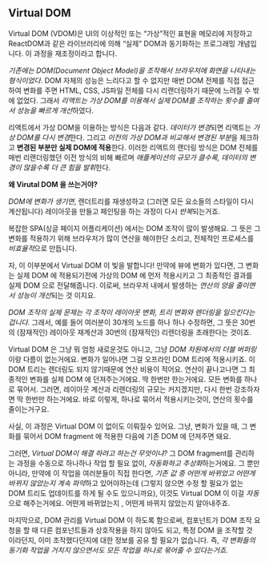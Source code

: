 ## Virtual DOM

Virtual DOM (VDOM)은 UI의 이상적인 또는 “가상”적인 표현을 메모리에 저장하고 ReactDOM과 같은 라이브러리에 의해 “실제” DOM과 동기화하는 프로그래밍 개념입니다. 이 과정을 재조정이라고 합니다.

<!-- 데이터 변경 -> 가상 DOM 리랜더링 -> 이전 가상 DOM과 비교 -> 변경된 부분 실제 DOM에 적용 -->

_기존에는 DOM(Document Object Model)을 조작해서 브라우저에 화면을 나타내는 형식이었다_. DOM 자체의 성능은 느리다고 할 수 없지만 매번 DOM 전체를 직접 접근하여 변화를 주면 HTML, CSS, JS파일 전체를 다시 리랜더링하기 때문에 느려질 수 밖에 없었다. 그래서 *리액트는 가상 DOM를 이용해서 실제 DOM를 조작하는 횟수를 줄여서 성능을 빠르게 개선*하였다.

리액트에서 가상 DOM을 이용하는 방식은 다음과 같다. *데이터가 변경*되면 리액트는 *가상 DOM를 다시 변경*한다. 그리고 *이전의 가상 DOM과 비교해서 변경된 부분*을 체크하고 **변경된 부분만 실제 DOM에 적용**한다. 이러한 리액트의 랜더링 방식은 DOM 전체를 매번 리랜더링했던 이전 방식의 비해 빠르며 *애플케이션의 규모가 클수록, 데이터의 변경이 많을수록 더 큰 힘을 발휘*한다.

**왜 Virutal DOM 을 쓰는거야?**

_DOM에 변화가 생기면_, 렌더트리를 재생성하고 (그러면 모든 요소들의 스타일이 다시 계산됩니다) 레이아웃을 만들고 페인팅을 하는 과정이 다시 *반복*되는거죠.

복잡한 SPA(싱글 페이지 어플리케이션) 에서는 DOM 조작이 많이 발생해요. 그 뜻은 그 변화를 적용하기 위해 브라우저가 많이 연산을 해야한단 소리고, 전체적인 프로세스를 *비효율적*으로 만듭니다.

자, 이 이부분에서 Virtual DOM 이 빛을 발합니다! 만약에 뷰에 변화가 있다면, 그 변화는 실제 DOM 에 적용되기전에 가상의 DOM 에 먼저 적용시키고 그 최종적인 결과를 실제 DOM 으로 전달해줍니다. 이로써, 브라우저 내에서 발생하는 *연산의 양을 줄이면서 성능이 개선*되는 것 이지요.

_DOM 조작의 실제 문제는 각 조작이 레이아웃 변화, 트리 변화와 렌더링을 일으킨다는겁니다._ 그래서, 예를 들어 여러분이 30개의 노드를 하나 하나 수정하면, 그 뜻은 30번의 (잠재적인) 레이아웃 재계산과 30번의 (잠재적인) 리렌더링을 초래한다는 것이죠.

Virtual DOM 은 그냥 뭐 엄청 새로운것도 아니고, 그냥 *DOM 차원에서의 더블 버퍼링*이랑 다름이 없는거에요. 변화가 일어나면 그걸 오프라인 DOM 트리에 적용시키죠. 이 DOM 트리는 렌더링도 되지 않기때문에 연산 비용이 적어요. 연산이 끝나고나면 그 최종적인 변화를 실제 DOM 에 던져주는거에요. 딱 한번만 한는거에요. 모든 변화를 하나로 묶어서. 그러면, 레이아웃 계산과 리렌더링의 규모는 커지겠지만, 다시 한번 강조하자면 딱 한번만 하는거에요. 바로 이렇게, 하나로 묶어서 적용시키는것이, 연산의 횟수를 줄이는거구요.

사실, 이 과정은 Virtual DOM 이 없이도 이뤄질수 있어요. 그냥, 변화가 있을 때, 그 변화를 묶어서 DOM fragment 에 적용한 다음에 기존 DOM 에 던져주면 돼요.

그러면, _Virtual DOM이 해결 하려고 하는건 무엇이냐?_ 그 DOM fragment를 관리하는 과정을 수동으로 하나하나 작업 할 필요 없이, *자동화하고 추상화*하는거에요. 그 뿐만 아니라, 만약에 이 작업을 여러분들이 직접 한다면, *기존 값 중 어떤게 바뀌었고 어떤게 바뀌지 않았는지 계속 파악*하고 있어야하는데 (그렇지 않으면 수정 할 필요가 없는 DOM 트리도 업데이트를 하게 될 수도 있으니까요), 이것도 Virtual DOM 이 이걸 *자동*으로 해주는거에요. 어떤게 바뀌었는지 , 어떤게 바뀌지 않았는지 알아내주죠.

마지막으로, DOM 관리를 Virtual DOM 이 하도록 함으로써, 컴포넌트가 DOM 조작 요청을 할 때 다른 컴포넌트들과 상호작용을 하지 않아도 되고, 특정 DOM 을 조작할 것 이라던지, 이미 조작했다던지에 대한 정보를 공유 할 필요가 없습니다. 즉, _각 변화들의 동기화 작업을 거치지 않으면서도 모든 작업을 하나로 묶어줄 수 있다는거죠._
